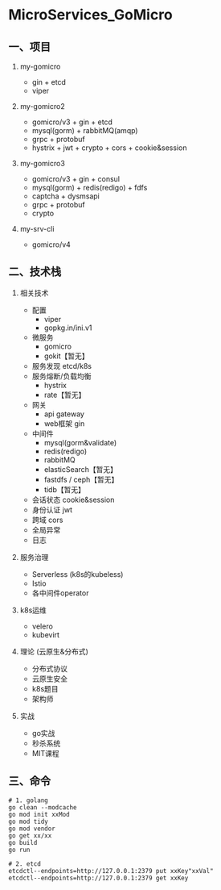 # MicroServices_GoMicro

## 一、项目
1. my-gomicro
    - gin + etcd
    - viper

2. my-gomicro2
    - gomicro/v3 + gin + etcd
    - mysql(gorm) + rabbitMQ(amqp)
    - grpc + protobuf
    - hystrix + jwt + crypto + cors + cookie&session

3. my-gomicro3
    - gomicro/v3 + gin + consul
    - mysql(gorm) + redis(redigo) + fdfs
    - captcha + dysmsapi
    - grpc + protobuf
    - crypto

4. my-srv-cli
    - gomicro/v4

## 二、技术栈
1. 相关技术
    - 配置
        - viper
        - gopkg.in/ini.v1
    - 微服务 
        - gomicro
        - gokit【暂无】
    - 服务发现 etcd/k8s
    - 服务熔断/负载均衡
        - hystrix
        - rate【暂无】
    - 网关
        - api gateway
        - web框架 gin
    - 中间件
        - mysql(gorm&validate)
        - redis(redigo)
        - rabbitMQ
        - elasticSearch【暂无】
        - fastdfs / ceph【暂无】
        - tidb【暂无】
    - 会话状态 cookie&session
    - 身份认证 jwt
    - 跨域 cors
    - 全局异常
    - 日志

2. 服务治理
    - Serverless (k8s的kubeless)
    - Istio
    - 各中间件operator

3. k8s运维
    - velero
    - kubevirt

4. 理论 (云原生&分布式)
    - 分布式协议
    - 云原生安全
    - k8s题目
    - 架构师

5. 实战
    - go实战
    - 秒杀系统
    - MIT课程

## 三、命令
```
# 1. golang
go clean --modcache
go mod init xxMod
go mod tidy
go mod vendor
go get xx/xx
go build
go run

# 2. etcd 
etcdctl--endpoints=http://127.0.0.1:2379 put xxKey"xxVal"
etcdctl--endpoints=http://127.0.0.1:2379 get xxKey
```
